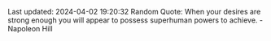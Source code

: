 Last updated: 2024-04-02 19:20:32
Random Quote: When your desires are strong enough you will appear to possess superhuman powers to achieve. - Napoleon Hill